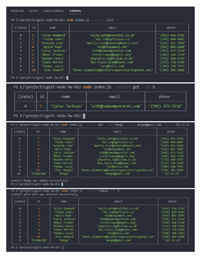 ![alt text](img/screenshot-01-list.jpg 'Список контактов')
![alt text](img/screenshot-02-getById.jpg 'Поиск контакта по id')
![alt text](img/screenshot-03-add.jpg 'Добавление контакта')
![alt text](img/screenshot-04-remove.jpg 'Удаление контакта по id')
